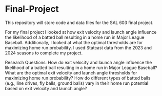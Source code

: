 # Final-Project
This repository will store code and data files for the SAL 603 final project.

For my final project I looked at how exit velocity and launch angle influence the likelihood of a batted ball resulting in a home run in Major League Baseball. Additionally, I looked at what the optimal thresholds are for maximizing home run probability. I used Statcast data from the 2023 and 2024 seasons to complete my project. 

Research Questions:
How do exit velocity and launch angle influence the likelihood of a batted ball resulting in a home run in Major League Baseball?
What are the optimal exit velocity and launch angle thresholds for maximizing home run probability?
How do different types of batted balls (e.g., line drives, fly balls, ground balls) vary in their home run potential based on exit velocity and launch angle?
